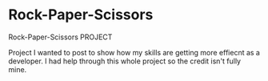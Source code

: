 # Rock-Paper-Scissors
Rock-Paper-Scissors PROJECT

Project I wanted to post to show how my skills are getting more effiecnt as a developer. I had help through this whole project so the credit isn't fully mine.
